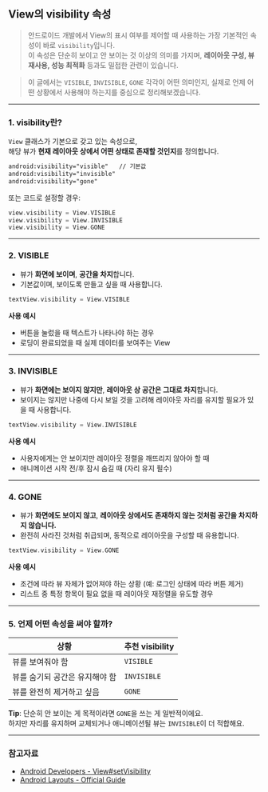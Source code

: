 ## View의 visibility 속성

> 안드로이드 개발에서 View의 표시 여부를 제어할 때 사용하는 가장 기본적인 속성이 바로 `visibility`입니다.  
> 이 속성은 단순히 보이고 안 보이는 것 이상의 의미를 가지며, **레이아웃 구성, 뷰 재사용, 성능 최적화** 등과도 밀접한 관련이 있습니다.  

> 이 글에서는 `VISIBLE`, `INVISIBLE`, `GONE` 각각이 어떤 의미인지, 실제로 언제 어떤 상황에서 사용해야 하는지를 중심으로 정리해보겠습니다.  

---

### 1. visibility란?

`View` 클래스가 기본으로 갖고 있는 속성으로,  
해당 뷰가 **현재 레이아웃 상에서 어떤 상태로 존재할 것인지**를 정의합니다.  

```xml
android:visibility="visible"   // 기본값
android:visibility="invisible"
android:visibility="gone"
```

또는 코드로 설정할 경우:

```kotlin
view.visibility = View.VISIBLE
view.visibility = View.INVISIBLE
view.visibility = View.GONE
```

---

### 2. VISIBLE

* 뷰가 **화면에 보이며**, **공간을 차지**합니다.
* 기본값이며, 보이도록 만들고 싶을 때 사용합니다.

```kotlin
textView.visibility = View.VISIBLE
```

**사용 예시**

* 버튼을 눌렀을 때 텍스트가 나타나야 하는 경우
* 로딩이 완료되었을 때 실제 데이터를 보여주는 View

---

### 3. INVISIBLE

* 뷰가 **화면에는 보이지 않지만**, **레이아웃 상 공간은 그대로 차지**합니다.
* 보이지는 않지만 나중에 다시 보일 것을 고려해 레이아웃 자리를 유지할 필요가 있을 때 사용합니다.

```kotlin
textView.visibility = View.INVISIBLE
```

**사용 예시**

* 사용자에게는 안 보이지만 레이아웃 정렬을 깨뜨리지 않아야 할 때
* 애니메이션 시작 전/후 잠시 숨길 때 (자리 유지 필수)

---

### 4. GONE

* 뷰가 **화면에도 보이지 않고**, **레이아웃 상에서도 존재하지 않는 것처럼 공간을 차지하지 않습니다.**
* 완전히 사라진 것처럼 취급되며, 동적으로 레이아웃을 구성할 때 유용합니다.

```kotlin
textView.visibility = View.GONE
```

**사용 예시**

* 조건에 따라 뷰 자체가 없어져야 하는 상황 (예: 로그인 상태에 따라 버튼 제거)
* 리스트 중 특정 항목이 필요 없을 때 레이아웃 재정렬을 유도할 경우

---

### 5. 언제 어떤 속성을 써야 할까?

| 상황                | 추천 visibility |
| ----------------- | ------------- |
| 뷰를 보여줘야 함         | `VISIBLE`     |
| 뷰를 숨기되 공간은 유지해야 함 | `INVISIBLE`   |
| 뷰를 완전히 제거하고 싶음    | `GONE`        |

**Tip**: 단순히 안 보이는 게 목적이라면 `GONE`을 쓰는 게 일반적이에요.  
하지만 자리를 유지하며 교체되거나 애니메이션될 뷰는 `INVISIBLE`이 더 적합해요.  

---

### 참고자료

* [Android Developers - View#setVisibility](https://developer.android.com/reference/android/view/View#setVisibility%28int%29)
* [Android Layouts - Official Guide](https://developer.android.com/guide/topics/ui/declaring-layout)
